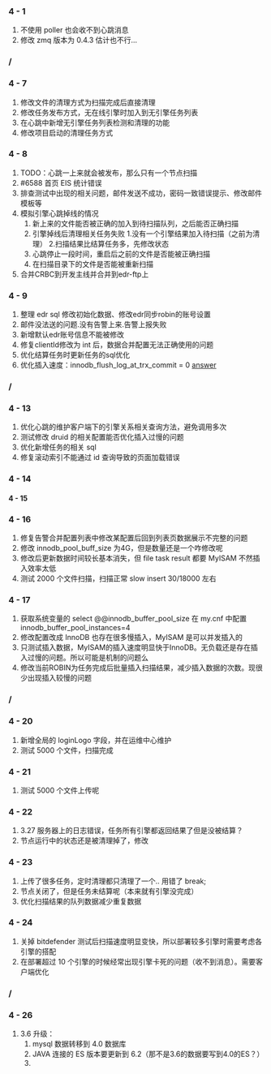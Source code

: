 ### 4 - 1

1. 不使用 poller 也会收不到心跳消息
2. 修改 zmq 版本为 0.4.3 估计也不行...

### /

### 4 - 7

1. 修改文件的清理方式为扫描完成后直接清理
2. 修改任务发布方式，无在线引擎时加入到无引擎任务列表
3. 在心跳中新增无引擎任务列表检测和清理的功能
4. 修改项目启动的清理任务方式

### 4 - 8

1. TODO：心跳一上来就会被发布，那么只有一个节点扫描
2. \#6588 首页 EIS 统计错误
3. 排查测试中出现的相关问题，邮件发送不成功，密码一致错误提示、修改邮件模板等
4. 模拟引擎心跳掉线的情况
   1. 新上来的文件能否被正确的加入到待扫描队列，之后能否正确扫描
   2. 引擎掉线后清理相关任务失败 1.没有一个引擎结果加入待扫描（之前为清理） 2.扫描结果比结算任务多，先修改状态
   3. 心跳停止一段时间，重启后之前的文件是否能被正确扫描
   4. 在扫描目录下的文件是否能被重新扫描
5. 合并CRBC到开发主线并合并到edr-ftp上

### 4 - 9

1. 整理 edr sql 修改初始化数据、修改edr同步robin的账号设置
2. 邮件没法送的问题.没有告警上来.告警上报失败
3. 新增默认edr账号信息不能被修改
4. 修复clientId修改为 int 后，数据合并配置无法正确使用的问题
5. 优化结算任务时更新任务的sql优化
6. 优化插入速度：innodb_flush_log_at_trx_commit = 0 [answer](<https://dba.stackexchange.com/questions/65753/slow-insert-update-on-innodb>)

### /

### 4 - 13

1. 优化心跳的维护客户端下的引擎关系相关查询方法，避免调用多次
2. 测试修改 druid 的相关配置能否优化插入过慢的问题
3. 优化新增任务的相关 sql 
4. 修复滚动索引不能通过 id 查询导致的页面加载错误

### 4 - 14

#### 4 - 15

### 4 - 16

1. 修复告警合并配置列表中修改某配置后回到列表页数据展示不完整的问题
2. 修改 innodb_pool_buff_size 为4G，但是数量还是一个咋修改呢
3. 修改后更新数据时间较长基本消失，但 file task result 都要 MyISAM 不然插入效率太低
4. 测试 2000 个文件扫描，扫描正常 slow insert 30/18000 左右

### 4 - 17

1. 获取系统变量的 select @@innodb_buffer_pool_size 在 my.cnf 中配置 innodb_buffer_pool_instances=4
2. 修改配置改成 InnoDB 也存在很多慢插入，MyISAM 是可以并发插入的
3. 只测试插入数据，MyISAM的插入速度明显快于InnoDB。无负载还是存在插入过慢的问题。所以可能是机制的问题么
4. 修改当前ROBIN为任务完成后批量插入扫描结果，减少插入数据的次数。现很少出现插入较慢的问题

### /

### 4 - 20

1. 新增全局的 loginLogo 字段，并在运维中心维护
2. 测试 5000 个文件，扫描完成

### 4 - 21

1. 测试 5000 个文件上传呢

### 4 - 22

1. 3.27 服务器上的日志错误，任务所有引擎都返回结果了但是没被结算？
2. 节点运行中的状态还是被清理掉了，修改

### 4 - 23

1. 上传了很多任务，定时清理都只清理了一个.. 用错了 break;
2. 节点关闭了，但是任务未结算呢（本来就有引擎没完成）
3. 优化扫描结果的队列数据减少重复数据

### 4 - 24

1. 关掉 bitdefender 测试后扫描速度明显变快，所以部署较多引擎时需要考虑各引擎的搭配
2. 在部署超过 10 个引擎的时候经常出现引擎卡死的问题（收不到消息）。需要客户端优化

### /

### 4 - 26

1. 3.6 升级： 
   1. mysql 数据转移到 4.0 数据库
   2. JAVA 连接的 ES 版本要更新到 6.2（那不是3.6的数据要写到4.0的ES？）
   3. 
